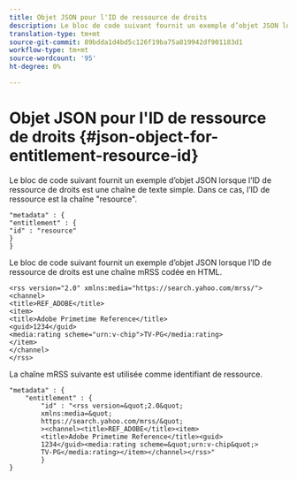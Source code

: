 ```yaml
---
title: Objet JSON pour l'ID de ressource de droits
description: Le bloc de code suivant fournit un exemple d’objet JSON lorsque l’ID de ressource de droits est une chaîne de texte simple.
translation-type: tm+mt
source-git-commit: 89bdda1d4bd5c126f19ba75a819942df901183d1
workflow-type: tm+mt
source-wordcount: '95'
ht-degree: 0%

---
```



# Objet JSON pour l&#39;ID de ressource de droits {#json-object-for-entitlement-resource-id}

Le bloc de code suivant fournit un exemple d’objet JSON lorsque l’ID de ressource de droits est une chaîne de texte simple. Dans ce cas, l’ID de ressource est la chaîne &quot;resource&quot;.

```
"metadata" : { 
"entitlement" : { 
"id" : "resource" 
} 
}
```

Le bloc de code suivant fournit un exemple d’objet JSON lorsque l’ID de ressource de droits est une chaîne mRSS codée en HTML.

```
<rss version="2.0" xmlns:media="https://search.yahoo.com/mrss/"> 
<channel> 
<title>REF_ADOBE</title> 
<item> 
<title>Adobe Primetime Reference</title> 
<guid>1234</guid> 
<media:rating scheme="urn:v-chip">TV-PG</media:rating> 
</item> 
</channel> 
</rss>
```

La chaîne mRSS suivante est utilisée comme identifiant de ressource.

```
"metadata" : { 
    "entitlement" : { 
        "id" : "<rss version=&quot;2.0&quot; 
        xmlns:media=&quot; 
        https://search.yahoo.com/mrss/&quot; 
        ><channel><title>REF_ADOBE</title><item> 
        <title>Adobe Primetime Reference</title><guid> 
        1234</guid><media:rating scheme=&quot;urn:v-chip&quot;> 
        TV-PG</media:rating></item></channel></rss>" 
        } 
} 
```
